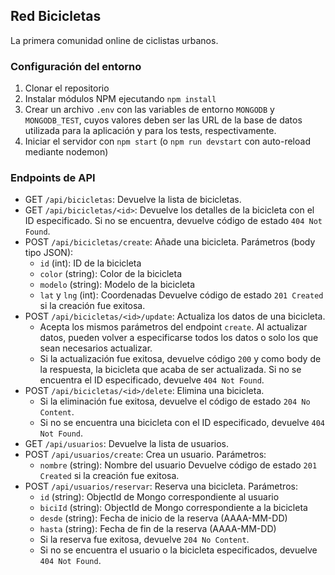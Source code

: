 ## Red Bicicletas
La primera comunidad online de ciclistas urbanos.

### Configuración del entorno
1. Clonar el repositorio
2. Instalar módulos NPM ejecutando `npm install`
3. Crear un archivo `.env` con las variables de entorno `MONGODB` y `MONGODB_TEST`, cuyos valores deben ser las URL de la base de datos utilizada para la aplicación y para los tests, respectivamente.
4. Iniciar el servidor con `npm start` (o `npm run devstart` con auto-reload mediante nodemon)

### Endpoints de API
* GET `/api/bicicletas`: Devuelve la lista de bicicletas.
* GET `/api/bicicletas/<id>`: Devuelve los detalles de la bicicleta con el ID especificado. Si no se encuentra, devuelve código de estado `404 Not Found`.
* POST `/api/bicicletas/create`: Añade una bicicleta. Parámetros (body tipo JSON):
	* `id` (int): ID de la bicicleta
	* `color` (string): Color de la bicicleta 
	* `modelo` (string): Modelo de la bicicleta
	* `lat` y `lng` (int): Coordenadas
Devuelve código de estado `201 Created` si la creación fue exitosa.
* POST `/api/bicicletas/<id>/update`: Actualiza los datos de una bicicleta.
	* Acepta los mismos parámetros del endpoint `create`. Al actualizar datos, pueden volver a especificarse todos los datos o solo los que sean necesarios actualizar.
	* Si la actualización fue exitosa, devuelve código `200` y como body de la respuesta, la bicicleta que acaba de ser actualizada. Si no se encuentra el ID especificado, devuelve `404 Not Found`.
* POST `/api/bicicletas/<id>/delete`: Elimina una bicicleta.
	* Si la eliminación fue exitosa, devuelve el código de estado `204 No Content`.
	* Si no se encuentra una bicicleta con el ID especificado, devuelve `404 Not Found`.
* GET `/api/usuarios`: Devuelve la lista de usuarios.
* POST `/api/usuarios/create`: Crea un usuario. Parámetros:
	* `nombre` (string): Nombre del usuario
Devuelve código de estado `201 Created` si la creación fue exitosa.
* POST `/api/usuarios/reservar`: Reserva una bicicleta. Parámetros:
	* `id` (string): ObjectId de Mongo correspondiente al usuario
	* `biciId` (string): ObjectId de Mongo correspondiente a la bicicleta
	* `desde` (string): Fecha de inicio de la reserva (AAAA-MM-DD)
	* `hasta` (string): Fecha de fin de la reserva (AAAA-MM-DD)
	* Si la reserva fue exitosa, devuelve `204 No Content`.
	* Si no se encuentra el usuario o la bicicleta especificados, devuelve `404 Not Found`.